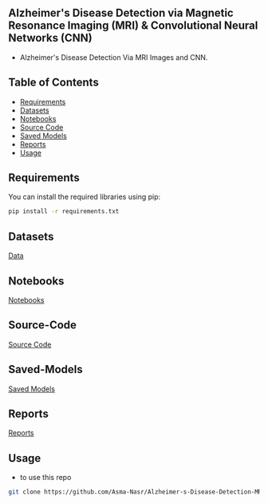 ## Alzheimer's Disease Detection via Magnetic Resonance Imaging (MRI) & Convolutional Neural Networks (CNN)
- Alzheimer's Disease Detection Via MRI Images and CNN.
  
## Table of Contents

- [Requirements](#requirements)
- [Datasets](#datasets)
- [Notebooks](#Notebooks)
- [Source Code](#Source-Code)
- [Saved Models](#Saved-Models)
- [Reports](#Reports)
- [Usage](#Usage)

## Requirements

You can install the required libraries using pip:
 
```bash
pip install -r requirements.txt
```
## Datasets
[Data](https://github.com/Asma-Nasr/Alzheimer-s-Disease-Detection-MRI-images-CNN/tree/main/Data)

## Notebooks
[Notebooks](https://github.com/Asma-Nasr/Alzheimer-s-Disease-Detection-MRI-images-CNN/tree/main/Notebooks)

## Source-Code
[Source Code](https://github.com/Asma-Nasr/Alzheimer-s-Disease-Detection-MRI-images-CNN/tree/main/src)

## Saved-Models
[Saved Models](https://github.com/Asma-Nasr/Alzheimer-s-Disease-Detection-MRI-images-CNN/tree/main/Models)

## Reports
[Reports](https://github.com/Asma-Nasr/Alzheimer-s-Disease-Detection-MRI-images-CNN/tree/main/Reports)

## Usage
- to use this repo
``` bash
git clone https://github.com/Asma-Nasr/Alzheimer-s-Disease-Detection-MRI-images-CNN.git
```
